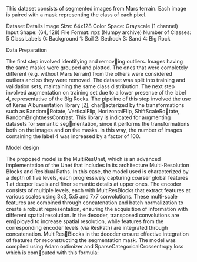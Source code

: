 This dataset consists of segmented images from Mars terrain. Each image is paired with a mask representing the class of each pixel. 

 
Dataset Details
Image Size: 64x128
Color Space: Grayscale (1 channel)
Input Shape: (64, 128)
File Format: npz (Numpy archive)
Number of Classes: 5
Class Labels
0: Background
1: Soil
2: Bedrock
3: Sand
4: Big Rock 

 Data Preparation


The first step involved identifying and removing outliers. Images having the same masks were
grouped and plotted. The ones that were completely
different (e.g. without Mars terrain) from the others
were considered outliers and so they were removed.
The dataset was split into training and validation
sets, maintaining the same class distribution. The
next step involved augmentation on training set
due to a lower presence of the label 4, representative
of the Big Rocks. The pipeline of this step involved
the use of Keras Albumentation library [2], characterized by the transformations such as RandomRotate, VerticalFlip, HorizontalFlip, ShiftScaleRotate, RandomBrightnessContrast. This library is
indicated for augmenting datasets for semantic segmentation, since it performs the transformations
both on the images and on the masks. In this way,
the number of images containing the label 4 was
increased by a factor of 100.


 Model design


The proposed model is the MultiResUnet, which
is an advanced implementation of the Unet that
includes in its architecture Multi-Resolution
Blocks and Residual Paths. In this case, the
model used is characterized by a depth of five levels,
each progressively capturing coarser global features
1
at deeper levels and finer semantic details at upper
ones.
The encoder consists of multiple levels, each with
MultiResBlocks that extract features at various
scales using 3x3, 5x5 and 7x7 convolutions.
These multi-scale features are combined through
concatenation and batch normalization to create a
robust representation, ensuring the acquisition of
information with different spatial resolution.
In the decoder, transposed convolutions are employed to increase spatial resolution, while features
from the corresponding encoder levels (via ResPath)
are integrated through concatenation. MultiResBlocks in the decoder ensure effective integration of
features for reconstructing the segmentation mask.
The model was compiled using Adam optimizer and
SparseCategoricalCrossentropy loss which is computed with this formula:

